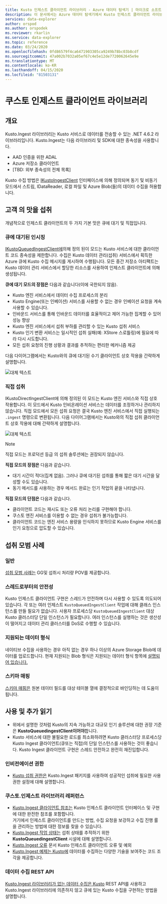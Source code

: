 ```yaml
---
title: Kusto 인제스트 클라이언트 라이브러리 - Azure 데이터 탐색기 | 마이크로 소프트 문서
description: 이 문서에서는 Azure 데이터 탐색기에서 Kusto 인제스트 클라이언트 라이브러리에 대해 설명합니다.
services: data-explorer
author: orspod
ms.author: orspodek
ms.reviewer: rkarlin
ms.service: data-explorer
ms.topic: reference
ms.date: 03/24/2020
ms.openlocfilehash: 0fd86579f4ca6471903305ca9249b78bc03b8cdf
ms.sourcegitcommit: 47a002b7032a05ef67c4e5e12de7720062645e9e
ms.translationtype: MT
ms.contentlocale: ko-KR
ms.lasthandoff: 04/15/2020
ms.locfileid: "81503131"
---
```

# <a name="kusto-ingest-client-library"></a>쿠스토 인제스트 클라이언트 라이브러리

## <a name="overview"></a>개요
Kusto.Ingest 라이브러리는 Kusto 서비스로 데이터를 전송할 수 있는 .NET 4.6.2 라이브러리입니다.
Kusto.Ingest는 다음 라이브러리 및 SDK에 대한 종속성을 사용합니다.

* AAD 인증을 위한 ADAL
* Azure 저장소 클라이언트
* [TBD: 외부 종속성의 전체 목록]

Kusto 수집 방법은 [IKustoIngestClient](kusto-ingest-client-reference.md#interface-ikustoingestclient) 인터페이스에 의해 정의되며 동기 및 비동기 모드에서 스트림, IDataReader, 로컬 파일 및 Azure Blob(들)의 데이터 수집을 허용합니다.

## <a name="ingest-client-flavors"></a>고객 의 맛을 섭취
개념적으로 인제스트 클라이언트의 두 가지 기본 맛은 큐에 대기 및 직접입니다.

### <a name="queued-ingestion"></a>큐에 대기된 인시징
[IKustoQueuedIngestClient에](kusto-ingest-client-reference.md#interface-ikustoqueuedingestclient)의해 정의 된이 모드는 Kusto 서비스에 대한 클라이언트 코드 종속성을 제한합니다. 수집은 Kusto 데이터 관리(섭취) 서비스에서 획득한 Azure 큐에 Kusto 수집 메시지를 게시하여 수행됩니다. 모든 중간 저장소 아티팩트는 Kusto 데이터 관리 서비스에서 할당한 리소스를 사용하여 인제스트 클라이언트에 의해 생성됩니다.

**큐에 대기 모드의 장점은** 다음과 같습니다(이에 국한되지 않음).

* Kusto 엔진 서비스에서 데이터 수집 프로세스의 분리
* Kusto Engine(또는 인베이션) 서비스를 사용할 수 없는 경우 인베이션 요청을 계속 사용할 수 있습니다.
* 인바운드 서비스를 통해 인바운드 데이터를 효율적이고 제어 가능한 집계할 수 있어 성능 향상
* Kusto 엔진 서비스에서 섭취 부하를 관리할 수 있는 Kusto 섭취 서비스
* Kusto 인기 변환 서비스는 일시적인 섭취 실패(예: XStore 스로틀링)에 필요에 따라 다시 시도합니다.
* 모든 섭취 요청의 진행 상황과 결과를 추적하는 편리한 메커니즘 제공

다음 다이어그램에서는 Kusto와의 큐에 대기된 수기 클라이언트 상호 작용을 간략하게 설명합니다.

![대체 텍스트](../images/queued-ingest.jpg "큐에 대기된 인제스트")

### <a name="direct-ingestion"></a>직접 섭취
IKustoDirectIngestClient에 의해 정의된 이 모드는 Kusto 엔진 서비스와 직접 상호 작용합니다. 이 모드에서 Kusto 인비온레이션 서비스는 데이터를 조정하거나 관리하지 않습니다. 직접 모드에서 모든 섭취 요청은 결국 Kusto 엔진 서비스에서 직접 실행되는 `.ingest` 명령으로 변환됩니다.
다음 다이어그램에서는 Kusto와의 직접 섭취 클라이언트 상호 작용에 대해 간략하게 설명합니다.

![대체 텍스트](../images/direct-ingest.jpg "직접 섭취")

> [!NOTE]
> 직접 모드는 프로덕션 등급 의 섭취 솔루션에는 권장되지 않습니다.

**직접 모드의 장점은** 다음과 같습니다.

* 대기 시간이 적다(집계 없음). 그러나 큐에 대기된 섭취를 통해 짧은 대기 시간을 달성할 수도 있습니다.
* 동기 메서드를 사용하는 경우 메서드 완료는 인기 작업의 끝을 나타냅니다.

**직접 모드의 단점은** 다음과 같습니다.

* 클라이언트 코드는 재시도 또는 오류 처리 논리를 구현해야 합니다.
* 쿠스토 엔진 서비스를 이용할 수 없는 경우 섭취가 불가능합니다.
* 클라이언트 코드는 엔진 서비스 용량을 인식하지 못하므로 Kusto Engine 서비스를 인기 요청으로 압도할 수 있습니다.

## <a name="ingestion-best-practices"></a>섭취 모범 사례

### <a name="general"></a>일반
[섭취 모범 사례는](kusto-ingest-best-practices.md) GG및 섭취시 처리량 POV를 제공합니다.

### <a name="thread-safety"></a>스레드로부터의 안전성
Kusto 인제스트 클라이언트 구현은 스레드가 안전하며 다시 사용할 수 있도록 의도되어 있습니다. 각 또는 여러 인제스트 `KustoQueuedIngestClient` 작업에 대해 클래스 인스턴스를 만들 필요가 없습니다. 사용자 프로세스당 `KustoQueuedIngestClient` 대상 Kusto 클러스터당 단일 인스턴스가 필요합니다. 여러 인스턴스를 실행하는 것은 생산성이 떨어지고 데이터 관리 클러스터를 DoS로 수행할 수 있습니다.

### <a name="supported-data-formats"></a>지원되는 데이터 형식
네이티브 수집을 사용하는 경우 아직 없는 경우 하나 이상의 Azure Storage Blob에 데이터를 업로드합니다. 현재 지원되는 Blob 형식은 지원되는 데이터 형식 항목에 [설명되어 있습니다.](https://docs.microsoft.com/azure/data-explorer/ingestion-supported-formats)

### <a name="schema-mapping"></a>스키마 매핑
[스키마 매핑은](../../management/mappings.md) 원본 데이터 필드를 대상 테이블 열에 결정적으로 바인딩하는 데 도움이 됩니다.

## <a name="usage-and-further-reading"></a>사용 및 추가 읽기

* 위에서 설명한 것처럼 Kusto의 지속 가능하고 대규모 인기 솔루션에 대한 권장 기준은 **KustoQueuedingestClient이어야**합니다.
* Kusto 서비스에 대한 불필요한 로드를 최소화하려면 Kusto 클러스터당 프로세스당 Kusto Ingest 클라이언트(큐또는 직접)의 단일 인스턴스를 사용하는 것이 좋습니다. Kusto Ingest 클라이언트 구현은 스레드 안전하고 완전히 재진입합니다.

### <a name="ingestion-permissions"></a>인비전에이션 권한
* [Kusto 섭취 권한은](kusto-ingest-client-permissions.md) Kusto.Ingest 패키지를 사용하여 성공적인 섭취에 필요한 사용 권한 설정에 대해 설명합니다.

### <a name="kustoingest-library-reference"></a>쿠스토.인제스트 라이브러리 레퍼런스
* [Kusto.Ingest 클라이언트 참조는](kusto-ingest-client-reference.md) Kusto 인제스트 클라이언트 인터페이스 및 구현에 대한 완전한 참조를 포함합니다.<BR>거기에서 인제스트 클라이언트를 만드는 방법, 수집 요청을 보강하고 수집 진행 률 을 관리하는 방법에 대한 정보를 찾을 수 있습니다.
* [Kusto.Ingest 작업 상태는](kusto-ingest-client-status.md) 섭취 상태를 추적하기 위한 **KustoQueuedingestClient** 시설에 대해 설명합니다.
* [Kusto.Ingest 오류](kusto-ingest-client-errors.md) 문서 Kusto 인제스트 클라이언트 오류 및 예외
* [Kusto.Ingest 예제는 Kusto에](kusto-ingest-client-examples.md) 데이터를 수집하는 다양한 기술을 보여주는 코드 조각을 제공합니다.

### <a name="data-ingestion-rest-apis"></a>데이터 수집 REST API
[Kusto.Ingest 라이브러리가 없는 데이터 수집은 Kusto](kusto-ingest-client-rest.md) REST API를 사용하고 Kusto.Ingest 라이브러리에 의존하지 않고 큐에 있는 Kusto 수집을 구현하는 방법을 설명합니다.

